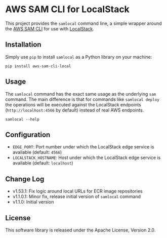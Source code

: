# AWS SAM CLI for LocalStack

This project provides the `samlocal` command line, a simple wrapper around the [AWS SAM CLI](https://github.com/aws/aws-sam-cli) for use with [LocalStack](https://github.com/localstack/localstack).

## Installation

Simply use `pip` to install `samlocal` as a Python library on your machine:

```
pip install aws-sam-cli-local
```

## Usage

The `samlocal` command has the exact same usage as the underlying `sam` command. The main difference is that for commands like `samlocal deploy` the operations will be executed against the LocalStack endpoints (`http://localhost:4566` by default) instead of real AWS endpoints.

```
samlocal --help
```

## Configuration

* `EDGE_PORT`: Port number under which the LocalStack edge service is available (default: `4566`)
* `LOCALSTACK_HOSTNAME`: Host under which the LocalStack edge service is available (default: `localhost`)

## Change Log

* v1.53.1: Fix logic around local URLs for ECR image repositories
* v1.1.0.1: Minor fix, release initial version of `samlocal` command
* v1.1.0: Initial version

## License

This software library is released under the Apache License, Version 2.0.
